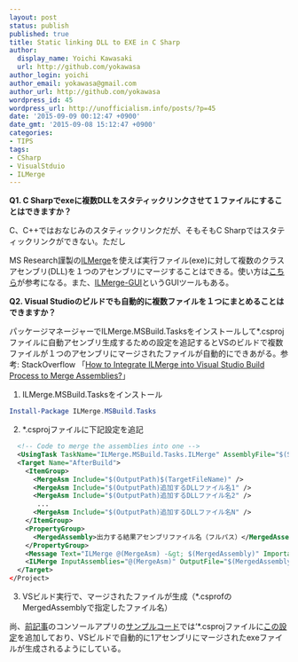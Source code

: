 ```yaml
---
layout: post
status: publish
published: true
title: Static linking DLL to EXE in C Sharp
author:
  display_name: Yoichi Kawasaki
  url: http://github.com/yokawasa
author_login: yoichi
author_email: yokawasa@gmail.com
author_url: http://github.com/yokawasa
wordpress_id: 45
wordpress_url: http://unofficialism.info/posts/?p=45
date: '2015-09-09 00:12:47 +0900'
date_gmt: '2015-09-08 15:12:47 +0900'
categories:
- TIPS
tags:
- CSharp
- VisualStduio
- ILMerge
---
```


**Q1. C Sharpでexeに複数DLLをスタティックリンクさせて１ファイルにすることはできますか？**

C、C++ではおなじみのスタティックリンクだが、そもそもC Sharpではスタティックリンクができない。ただし

MS Research謹製の[ILMerge](http://www.microsoft.com/en-us/download/details.aspx?id=17630)を使えば実行ファイル(exe)に対して複数のクラスアセンブリ(DLL)を１つのアセンブリにマージすることはできる。使い方は[こちら](http://www.atmarkit.co.jp/fdotnet/dotnettips/426ilmerge/ilmerge.html)が参考になる。また、[ILMerge-GUI](https://ilmergegui.codeplex.com/)というGUIツールもある。

**Q2. Visual Studioのビルドでも自動的に複数ファイルを１つにまとめることはできますか？**

パッケージマネージャーでILMerge.MSBuild.Tasksをインストールして*.csprojファイルに自動アセンブリ生成するための設定を追記するとVSのビルドで複数ファイルが１つのアセンブリにマージされたファイルが自動的にできあがる。参考: StackOverflow 「[How to Integrate ILMerge into Visual Studio Build Process to Merge Assemblies?](http://stackoverflow.com/questions/2556048/how-to-integrate-ilmerge-into-visual-studio-build-process-to-merge-assemblies)」

1) ILMerge.MSBuild.Tasksをインストール
```powershell
Install-Package ILMerge.MSBuild.Tasks
```

2) *.csprojファイルに下記設定を追記

```xml
  <!-- Code to merge the assemblies into one -->
  <UsingTask TaskName="ILMerge.MSBuild.Tasks.ILMerge" AssemblyFile="$(SolutionDir)\packages\ILMerge.MSBuild.Tasks.1.0.0.3\tools\ILMerge.MSBuild.Tasks.dll" />
  <Target Name="AfterBuild">
    <ItemGroup>
      <MergeAsm Include="$(OutputPath)$(TargetFileName)" />
      <MergeAsm Include="$(OutputPath)追加するDLLファイル名1" />
      <MergeAsm Include="$(OutputPath)追加するDLLファイル名2" />
       ...
      <MergeAsm Include="$(OutputPath)追加するDLLファイル名N" />
    </ItemGroup>
    <PropertyGroup>
      <MergedAssembly>出力する結果アセンブリファイル名（フルパス）</MergedAssembly>
    </PropertyGroup>
    <Message Text="ILMerge @(MergeAsm) -&gt; $(MergedAssembly)" Importance="high" />
    <ILMerge InputAssemblies="@(MergeAsm)" OutputFile="$(MergedAssembly)" TargetKind="SameAsPrimaryAssembly" />
  </Target>
</Project>
```

3) VSビルド実行で、マージされたファイルが生成（*.csprofのMergedAssemblyで指定したファイル名）

尚、[前記事](http://unofficialism.info/posts/azure-media-services-get-all-assets-list/)のコンソールアプリの[サンプルコード](https://github.com/yokawasa/azure-samples/tree/master/ams-list-assets)では&lsquo;*.csprojファイルに[この設定](https://github.com/yokawasa/azure-samples/blob/master/ams-list-assets/ams-list-assets/ams-list-assets.csproj)を追加しており、VSビルドで自動的に1アセンブリにマージされたexeファイルが生成されるようにしている。
